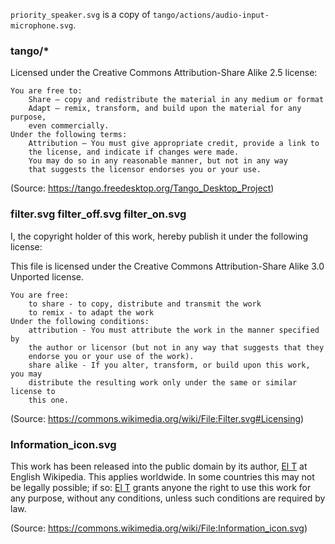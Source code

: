 `priority_speaker.svg` is a copy of `tango/actions/audio-input-microphone.svg`.

### tango/*

Licensed under the Creative Commons Attribution-Share Alike 2.5 license:

    You are free to:
        Share — copy and redistribute the material in any medium or format
        Adapt — remix, transform, and build upon the material for any purpose,
        even commercially.
    Under the following terms:
        Attribution — You must give appropriate credit, provide a link to
        the license, and indicate if changes were made.
        You may do so in any reasonable manner, but not in any way
        that suggests the licensor endorses you or your use.

(Source: https://tango.freedesktop.org/Tango_Desktop_Project)

### filter.svg filter_off.svg filter_on.svg

I, the copyright holder of this work, hereby publish it under the following
license:

This file is licensed under the Creative Commons Attribution-Share Alike 3.0
Unported license.

    You are free:
        to share - to copy, distribute and transmit the work
        to remix - to adapt the work
    Under the following conditions:
        attribution - You must attribute the work in the manner specified by
        the author or licensor (but not in any way that suggests that they
        endorse you or your use of the work).
        share alike - If you alter, transform, or build upon this work, you may
        distribute the resulting work only under the same or similar license to
        this one.

(Source: https://commons.wikimedia.org/wiki/File:Filter.svg#Licensing)

### Information_icon.svg

This work has been released into the public domain by its author, [El T](https://en.wikipedia.org/wiki/User:El_T) at English Wikipedia. This applies worldwide.
In some countries this may not be legally possible; if so:
[El T](https://en.wikipedia.org/wiki/User:El_T) grants anyone the right to use this work for any purpose, without any conditions, unless such conditions are required by law.

(Source: https://commons.wikimedia.org/wiki/File:Information_icon.svg)
